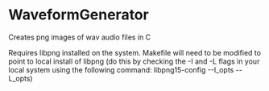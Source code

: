 WaveformGenerator
=================

Creates png images of wav audio files in C

Requires libpng installed on the system. Makefile will need to be modified to point to local install of libpng (do this by checking the -I and -L flags in your local system using the following command: libpng15-config --I_opts --L_opts)
